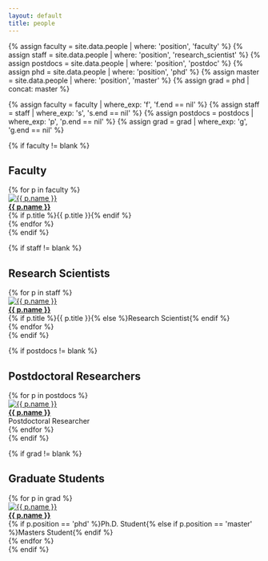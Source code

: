 ```yaml
---
layout: default
title: people
---
```


{% assign faculty = site.data.people | where: 'position', 'faculty' %}
{% assign staff = site.data.people | where: 'position', 'research_scientist' %}
{% assign postdocs = site.data.people | where: 'position', 'postdoc' %}
{% assign phd = site.data.people | where: 'position', 'phd' %}
{% assign master = site.data.people | where: 'position', 'master' %}
{% assign grad = phd | concat: master %}

{% assign faculty = faculty | where_exp: 'f', 'f.end == nil' %}
{% assign staff = staff | where_exp: 's', 's.end == nil' %}
{% assign postdocs = postdocs | where_exp: 'p', 'p.end == nil' %}
{% assign grad = grad | where_exp: 'g', 'g.end == nil' %}

<div class="people">

{% if faculty != blank %}
<h2>Faculty</h2>
<div class="row">
{% for p in faculty %}
<div class="col">
<a href="{{ p.website }}">
  <img src="img/people/{% if p.img %}{{ p.img }}{% else %}default.png{% endif %}" alt="{{ p.name }}"/>
</a>
<br/>
<b><a href="{{ p.website }}">{{ p.name }}</a></b>
<br/>
{% if p.title %}{{ p.title }}{% endif %}
</div>
{% endfor %}
</div>
{% endif %}

{% if staff != blank %}
<h2>Research Scientists</h2>
<div class="row">
{% for p in staff %}
<div class="col">
<a href="{{ p.website }}">
  <img src="img/people/{% if p.img %}{{ p.img }}{% else %}default.png{% endif %}" alt="{{ p.name }}"/>
</a>
<br/>
<b><a href="{{ p.website }}">{{ p.name }}</a></b>
<br/>
{% if p.title %}{{ p.title }}{% else %}Research Scientist{% endif %}
</div>
{% endfor %}
</div>
{% endif %}

{% if postdocs != blank %}
<h2>Postdoctoral Researchers</h2>
<div class="row">
{% for p in postdocs %}
<div class="col">
<a href="{{ p.website }}">
  <img src="img/people/{% if p.img %}{{ p.img }}{% else %}default.png{% endif %}" alt="{{ p.name }}"/>
</a>
<br/>
<b><a href="{{ p.website }}">{{ p.name }}</a></b>
<br/>
Postdoctoral Researcher
</div>
{% endfor %}
</div>
{% endif %}

{% if grad != blank %}
<h2>Graduate Students</h2>
<div class="row">
{% for p in grad %}
<div class="col">
<a href="{{ p.website }}">
  <img src="img/people/{% if p.img %}{{ p.img }}{% else %}default.png{% endif %}" alt="{{ p.name }}"/>
</a>
<br/>
<b><a href="{{ p.website }}">{{ p.name }}</a></b>
<br/>
{% if p.position == 'phd' %}Ph.D. Student{% else if p.position == 'master' %}Masters Student{% endif %}
</div>
{% endfor %}
</div>
{% endif %}

</div>

